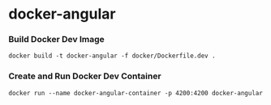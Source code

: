 # docker-angular

### Build Docker Dev Image
`docker build -t docker-angular -f docker/Dockerfile.dev .` 

### Create and Run Docker Dev Container
`docker run --name docker-angular-container -p 4200:4200 docker-angular` 

### 
